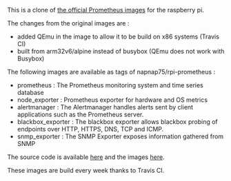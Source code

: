 This is a clone of [the official Prometheus images](https://hub.docker.com/u/prom/) for the raspberry pi.

The changes from the original images are :
- added QEmu in the image to allow it to be build on x86 systems (Travis CI)
- built from arm32v6/alpine instead of busybox (QEmu does not work with Busybox)

The following images are available as tags of napnap75/rpi-prometheus :
- prometheus : The Prometheus monitoring system and time series database
- node_exporter : Prometheus exporter for hardware and OS metrics
- alertmanager : The Alertmanager handles alerts sent by client applications such as the Prometheus server.
- blackbox_exporter : The blackbox exporter allows blackbox probing of endpoints over HTTP, HTTPS, DNS, TCP and ICMP.
- snmp_exporter : The SNMP Exporter exposes information gathered from SNMP

The source code is available [here](https://github.com/napnap75/rpi-prometheus) and the images [here](https://hub.docker.com/r/napnap75/rpi-prometheus/).

These images are build every week thanks to Travis CI.

